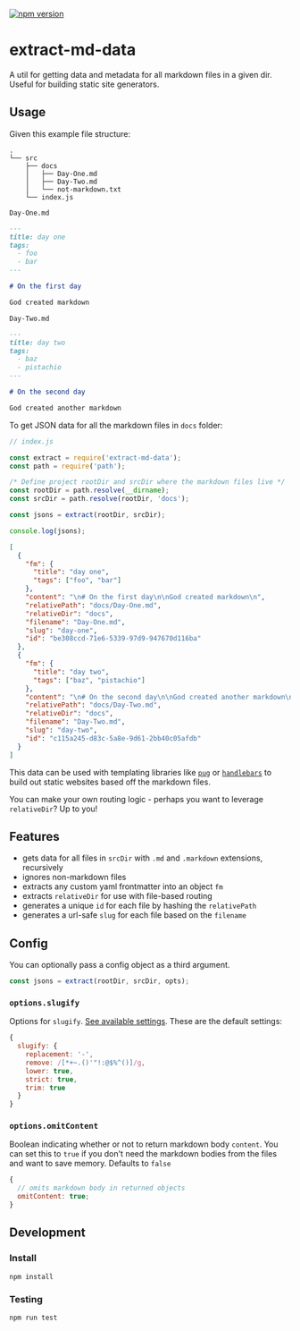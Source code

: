 [![npm version](https://badge.fury.io/js/extract-md-data.svg)](https://badge.fury.io/js/extract-md-data)

# extract-md-data

A util for getting data and metadata for all markdown files in a given dir. Useful for building static site generators.

## Usage

Given this example file structure:

```
.
└── src
    ├── docs
    │   ├── Day-One.md
    │   ├── Day-Two.md
    │   └── not-markdown.txt
    └── index.js
```

`Day-One.md`

```md
---
title: day one
tags:
  - foo
  - bar
---

# On the first day

God created markdown
```

`Day-Two.md`

```md
---
title: day two
tags:
  - baz
  - pistachio
---

# On the second day

God created another markdown
```

To get JSON data for all the markdown files in `docs` folder:

```js
// index.js

const extract = require('extract-md-data');
const path = require('path');

/* Define project rootDir and srcDir where the markdown files live */
const rootDir = path.resolve(__dirname);
const srcDir = path.resolve(rootDir, 'docs');

const jsons = extract(rootDir, srcDir);

console.log(jsons);
```

```json
[
  {
    "fm": {
      "title": "day one",
      "tags": ["foo", "bar"]
    },
    "content": "\n# On the first day\n\nGod created markdown\n",
    "relativePath": "docs/Day-One.md",
    "relativeDir": "docs",
    "filename": "Day-One.md",
    "slug": "day-one",
    "id": "be308ccd-71e6-5339-97d9-947670d116ba"
  },
  {
    "fm": {
      "title": "day two",
      "tags": ["baz", "pistachio"]
    },
    "content": "\n# On the second day\n\nGod created another markdown\n",
    "relativePath": "docs/Day-Two.md",
    "relativeDir": "docs",
    "filename": "Day-Two.md",
    "slug": "day-two",
    "id": "c115a245-d83c-5a8e-9d61-2bb40c05afdb"
  }
]
```

This data can be used with templating libraries like [`pug`](https://pugjs.org/) or [`handlebars`](https://handlebarsjs.com/) to build out static websites based off the markdown files.

You can make your own routing logic - perhaps you want to leverage `relativeDir`? Up to you!

## Features

- gets data for all files in `srcDir` with `.md` and `.markdown` extensions, recursively
- ignores non-markdown files
- extracts any custom yaml frontmatter into an object `fm`
- extracts `relativeDir` for use with file-based routing
- generates a unique `id` for each file by hashing the `relativePath`
- generates a url-safe `slug` for each file based on the `filename`

## Config

You can optionally pass a config object as a third argument.

```js
const jsons = extract(rootDir, srcDir, opts);
```

### `options.slugify`

Options for `slugify`. [See available settings](https://github.com/simov/slugify#options). These are the default settings:

```js
{
  slugify: {
    replacement: '-',
    remove: /[*+~.()'"!:@$%^()]/g,
    lower: true,
    strict: true,
    trim: true
  }
}
```

### `options.omitContent`

Boolean indicating whether or not to return markdown body `content`. You can set this to `true` if you don't need the markdown bodies from the files and want to save memory. Defaults to `false`

```js
{
  // omits markdown body in returned objects
  omitContent: true;
}
```

## Development

### Install

`npm install`

### Testing

`npm run test`
